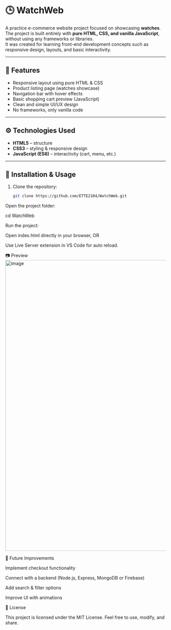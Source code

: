 # 🕒 WatchWeb  

A practice e-commerce website project focused on showcasing **watches**.  
The project is built entirely with **pure HTML, CSS, and vanilla JavaScript**, without using any frameworks or libraries.  
It was created for learning front-end development concepts such as responsive design, layouts, and basic interactivity.  

---

## 📌 Features  
- Responsive layout using pure HTML & CSS  
- Product listing page (watches showcase)  
- Navigation bar with hover effects  
- Basic shopping cart preview (JavaScript)  
- Clean and simple UI/UX design  
- No frameworks, only vanilla code  

---

## ⚙️ Technologies Used  
- **HTML5** – structure  
- **CSS3** – styling & responsive design  
- **JavaScript (ES6)** – interactivity (cart, menu, etc.)  

---

## 🚀 Installation & Usage  

1. Clone the repository:  
   ```bash
   git clone https://github.com/ETTE2104/WatchWeb.git

Open the project folder:

cd WatchWeb


Run the project:

Open index.html directly in your browser, OR

Use Live Server extension
 in VS Code for auto reload.

📷 Preview
<img width="1897" height="913" alt="image" src="https://github.com/user-attachments/assets/adae57a2-4953-4fb5-8a44-a48750ffb29e" />


🔮 Future Improvements

Implement checkout functionality

Connect with a backend (Node.js, Express, MongoDB or Firebase)

Add search & filter options

Improve UI with animations

📄 License

This project is licensed under the MIT License.
Feel free to use, modify, and share.
